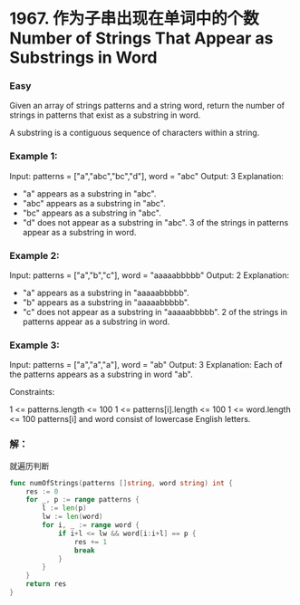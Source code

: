 # 1967. 作为子串出现在单词中的个数 Number of Strings That Appear as Substrings in Word

### Easy

Given an array of strings patterns and a string word, return the number of strings in patterns that exist as a substring in word.

A substring is a contiguous sequence of characters within a string.

### Example 1:

Input: patterns = ["a","abc","bc","d"], word = "abc"
Output: 3
Explanation:
- "a" appears as a substring in "abc".
- "abc" appears as a substring in "abc".
- "bc" appears as a substring in "abc".
- "d" does not appear as a substring in "abc".
3 of the strings in patterns appear as a substring in word.

### Example 2:

Input: patterns = ["a","b","c"], word = "aaaaabbbbb"
Output: 2
Explanation:
- "a" appears as a substring in "aaaaabbbbb".
- "b" appears as a substring in "aaaaabbbbb".
- "c" does not appear as a substring in "aaaaabbbbb".
2 of the strings in patterns appear as a substring in word.

### Example 3:

Input: patterns = ["a","a","a"], word = "ab"
Output: 3
Explanation: Each of the patterns appears as a substring in word "ab".

Constraints:

1 <= patterns.length <= 100
1 <= patterns[i].length <= 100
1 <= word.length <= 100
patterns[i] and word consist of lowercase English letters.

### 解：

就遍历判断

```go
func numOfStrings(patterns []string, word string) int {
	res := 0
	for _, p := range patterns {
		l := len(p)
		lw := len(word)
		for i, _ := range word {
			if i+l <= lw && word[i:i+l] == p {
				res += 1
				break
			}
		}
	}
	return res
}
```